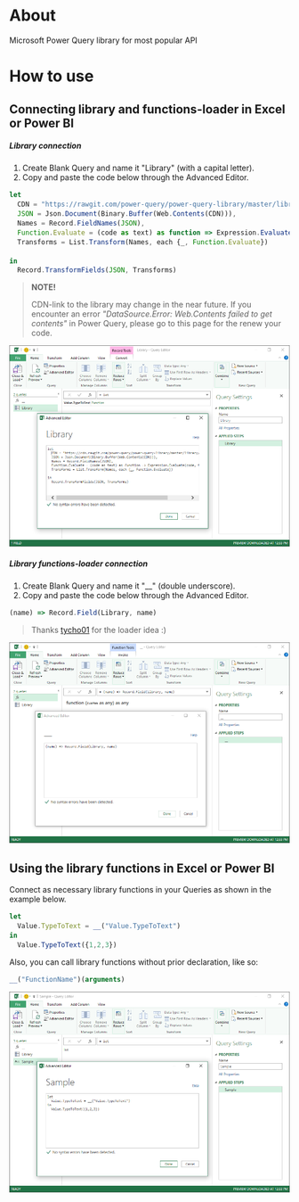 # About
Microsoft Power Query library for most popular API

# How to use
## Connecting library and functions-loader in Excel or Power BI
##### Library connection

1. Create Blank Query and name it "Library" (with a capital letter).
2. Copy and paste the code below through the Advanced Editor.

```jsx
let
  CDN = "https://rawgit.com/power-query/power-query-library/master/library/library.json",
  JSON = Json.Document(Binary.Buffer(Web.Contents(CDN))),
  Names = Record.FieldNames(JSON),
  Function.Evaluate = (code as text) as function => Expression.Evaluate(code, #shared),
  Transforms = List.Transform(Names, each {_, Function.Evaluate})

in
  Record.TransformFields(JSON, Transforms)
```


> **NOTE!**
>
> CDN-link to the library may change in the near future. If you encounter an error *"DataSource.Error: Web.Contents failed to get contents"* in Power Query, please go to this page for the renew your code.

![alt text](docs/media/how-to-connect1.png "Library connection screenshot")


##### Library functions-loader connection

1. Create Blank Query and name it "__" (double underscore).
2. Copy and paste the code below through the Advanced Editor.

```jsx
(name) => Record.Field(Library, name)
```

> Thanks [tycho01](hhttps://github.com/tycho01 "tycho01 github homepage") for the loader idea :)

![alt text](docs/media/how-to-connect2.png "Library functions-loader connection Screenshot")

## Using the library functions in Excel or Power BI

Connect as necessary library functions in your Queries as shown in the example below.
```jsx
let
  Value.TypeToText = __("Value.TypeToText")
in
  Value.TypeToText({1,2,3})
```
Also, you can call library functions without prior declaration, like so:
```jsx
__("FunctionName")(arguments)
```

![alt text](docs/media/how-to-connect3.png "Using the library functions in Excel or Power BI screenshot")